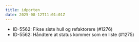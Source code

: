 ```yaml
---
title: idporten
date: 2025-08-12T11:01:01Z
---
```

- ID-5562: Fikse siste hull og refaktorere (#1276)
- ID-5562: Håndtere at status kommer som en liste (#1275)

